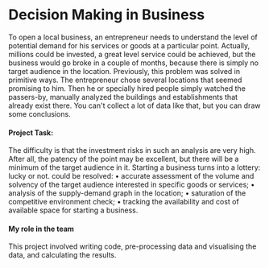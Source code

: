 # Decision Making in Business

To open a local business, an entrepreneur needs to understand the level of potential demand for his services or goods at a particular point. Actually, millions could be invested, a great level service could be achieved, but the business would go broke in a couple of months, because there is simply no target audience in the location.
Previously, this problem was solved in primitive ways. The entrepreneur chose several locations that seemed promising to him. Then he or specially hired people simply watched the passers-by, manually analyzed the buildings and establishments that already exist there. You can't collect a lot of data like that, but you can draw some conclusions.

#### Project Task: 
The difficulty is that the investment risks in such an analysis are very high. After all, the patency of the point may be excellent, but there will be a minimum of the target audience in it. Starting a business turns into a lottery: lucky or not.
could be resolved:
• accurate assessment of the volume and solvency of the target audience interested in specific goods or services;
• analysis of the supply-demand graph in the location;
• saturation of the competitive environment check;
• tracking the availability and cost of available space for starting a business.

#### My role in the team
This project involved writing code, pre-processing data and visualising the data, and calculating the results.
